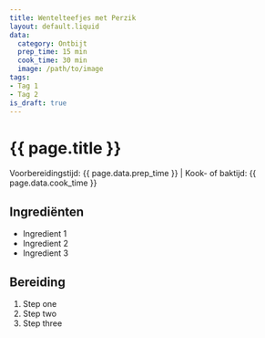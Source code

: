 ```yaml
---
title: Wentelteefjes met Perzik
layout: default.liquid
data:
  category: Ontbijt
  prep_time: 15 min
  cook_time: 30 min
  image: /path/to/image
tags:
- Tag 1
- Tag 2
is_draft: true
---
```

# {{ page.title }}

Voorbereidingstijd: {{ page.data.prep_time }} | Kook- of baktijd: {{ page.data.cook_time }}

## Ingrediënten
- Ingredient 1
- Ingredient 2
- Ingredient 3

## Bereiding
1. Step one
2. Step two
3. Step three
